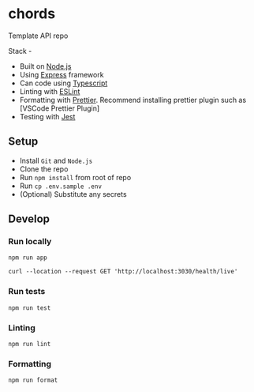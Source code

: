 # chords

Template API repo

Stack -

- Built on [Node.js](https://nodejs.org/docs/latest/api/)
- Using [Express](https://expressjs.com/) framework
- Can code using [Typescript](https://typescriptlang.org/)
- Linting with [ESLint](https://eslint.org/)
- Formatting with [Prettier](https://prettier.io/). Recommend installing prettier plugin such as [VSCode Prettier Plugin]
- Testing with [Jest](https://jestjs.io/docs/getting-started)

## Setup

- Install `Git` and `Node.js`
- Clone the repo
- Run `npm install` from root of repo
- Run `cp .env.sample .env`
- (Optional) Substitute any secrets

## Develop

### Run locally

`npm run app`

```
curl --location --request GET 'http://localhost:3030/health/live'
```

### Run tests

`npm run test`

### Linting

`npm run lint`

### Formatting

`npm run format`
